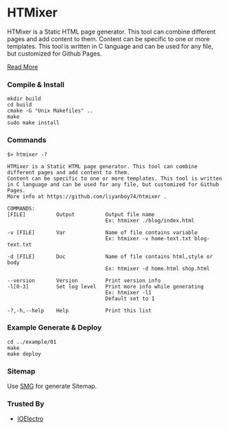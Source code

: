 # HTMixer
HTMixer is a Static HTML page generator. This tool can combine different pages and add content to them.
Content can be specific to one or more templates.
This tool is written in C language and can be used for any file, but customized for Github Pages. 

[Read More](https://liyanboy74.github.io/htmixer/)

### Compile & Install
```
mkdir build
cd build
cmake -G "Unix Makefiles" ..
make
sudo make install
```

### Commands
```
$> htmixer -?

HTMixer is a Static HTML page generator. This tool can combine different pages and add content to them.
Content can be specific to one or more templates. This tool is written in C language and can be used for any file, but customized for Github Pages.
More info at https://github.com/liyanboy74/htmixer .

COMMANDS:
[FILE]          Output          Output file name
                                Ex: htmixer ./blog/index.html

-v [FILE]       Var             Name of file contains variable
                                Ex: htmixer -v home-text.txt blog-text.txt

-d [FILE]       Doc             Name of file contains html,style or body
                                Ex: htmixer -d home.html shop.html

--version       Version         Print version info
-l[0-3]         Set log level   Print more info while generating
                                Ex: htmixer -l1
                                Default set to 1

-?,-h,--help    Help            Print this list
```

### Example Generate & Deploy
```
cd ../example/01
make
make deploy
```

### Sitemap
Use [SMG](https://github.com/liyanboy74/smg) for generate Sitemap.

### Trusted By
- [IOElectro](https://github.com/ioelectro/ioelectro.github.io) 
